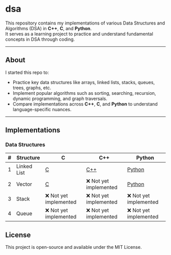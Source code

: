 # dsa

This repository contains my implementations of various Data Structures and Algorithms (DSA) in **C++**, **C**, and **Python**.  
It serves as a learning project to practice and understand fundamental concepts in DSA through coding.

---

## About

I started this repo to:

- Practice key data structures like arrays, linked lists, stacks, queues, trees, graphs, etc.
- Implement popular algorithms such as sorting, searching, recursion, dynamic programming, and graph traversals.
- Compare implementations across **C++**, **C**, and **Python** to understand language-specific nuances.

---

## Implementations

### Data Structures

| #   | Structure   | C                                                                              | C++                                                                                | Python                                                                                   |
| --- | ----------- | ------------------------------------------------------------------------------ | ---------------------------------------------------------------------------------- | ---------------------------------------------------------------------------------------- |
| 1   | Linked List | [C](https://github.com/veronin1/dsa/tree/main/data%20structures/c/linked_list) | [C++](https://github.com/veronin1/dsa/tree/main/data%20structures/cpp/linked_list) | [Python](https://github.com/veronin1/dsa/tree/main/data%20structures/python/linked_list) |
| 2   | Vector      | [C](https://github.com/veronin1/dsa/tree/main/data%20structures/c/vector)      | ❌ Not yet implemented                                                             | [Python](https://github.com/veronin1/dsa/tree/main/data%20structures/python/vector)      |
| 3   | Stack       | ❌ Not yet implemented                                                         | ❌ Not yet implemented                                                             | ❌ Not yet implemented                                                                   |
| 4   | Queue       | ❌ Not yet implemented                                                         | ❌ Not yet implemented                                                             | ❌ Not yet implemented                                                                   |

<!--
| #   | Structure   | C                                                                                  | C++                                                                 | Python                                                                                      |
| --- | ----------- | ------------------------------------------------------------------------------------ | ------------------------------------------------------------------- | -------------------------------------------------------------------------------------------- |
| 1   | Linked List | [C](https://github.com/veronin1/dsa/tree/main/data%20structures/c/linked_list)     | [C++](https://github.com/veronin1/dsa/tree/main/data%20structures/cpp/linked_list) | [Python](https://github.com/veronin1/dsa/tree/main/data%20structures/python/linked_list)     |
| 2   | Vector      | [C](https://github.com/veronin1/dsa/tree/main/data%20structures/c/vector)          | [C++](https://github.com/veronin1/dsa/tree/main/data%20structures/cpp/vector)          | [Python](https://github.com/veronin1/dsa/tree/main/data%20structures/python/vector)          |
| 3   | Stack       | [C](https://github.com/veronin1/dsa/tree/main/data%20structures/c/stack)           | [C++](https://github.com/veronin1/dsa/tree/main/data%20structures/cpp/stack)           | [Python](https://github.com/veronin1/dsa/tree/main/data%20structures/python/stack)           |
| 4   | Queue       | [C](https://github.com/veronin1/dsa/tree/main/data%20structures/c/queue)           | [C++](https://github.com/veronin1/dsa/tree/main/data%20structures/cpp/queue)           | [Python](https://github.com/veronin1/dsa/tree/main/data%20structures/python/queue)           |
-->

## License

This project is open-source and available under the MIT License.

